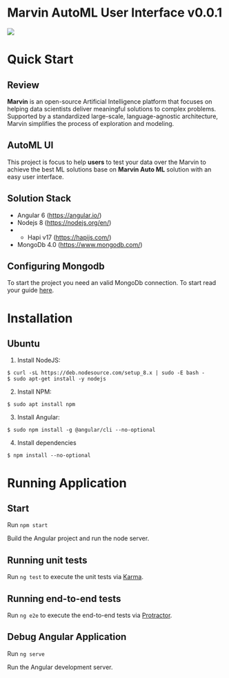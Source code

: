 # Marvin AutoML User Interface v0.0.1

![](https://images-americanas.b2w.io/img/_staging/marvin/marvin.png)

# Quick Start

## Review

**Marvin** is an open-source Artificial Intelligence platform that focuses on helping data scientists deliver meaningful solutions to complex problems. Supported by a standardized large-scale, language-agnostic architecture, Marvin simplifies the process of exploration and modeling.

## AutoML UI
This project is focus to help **users** to test your data over the Marvin to achieve the best ML solutions base on **Marvin Auto ML** solution with an easy user interface.

## Solution Stack
- Angular 6 (https://angular.io/)
- Nodejs 8 (https://nodejs.org/en/)
- - Hapi v17 (https://hapijs.com/)
- MongoDb 4.0 (https://www.mongodb.com/)

## Configuring Mongodb
To start the project you need an valid MongoDb connection. To start read your guide [here](mongocommands.md).

# Installation

## Ubuntu

1. Install NodeJS:

```
$ curl -sL https://deb.nodesource.com/setup_8.x | sudo -E bash -
$ sudo apt-get install -y nodejs
```

2. Install NPM:

```
$ sudo apt install npm
```

3. Install Angular:

```
$ sudo npm install -g @angular/cli --no-optional
```

4. Install dependencies

```
$ npm install --no-optional
```

# Running Application

## Start 

Run `npm start`

Build the Angular project and run the node server.

## Running unit tests

Run `ng test` to execute the unit tests via [Karma](https://karma-runner.github.io).

## Running end-to-end tests

Run `ng e2e` to execute the end-to-end tests via [Protractor](http://www.protractortest.org/).

## Debug Angular Application 

Run `ng serve`

Run the Angular development server.
